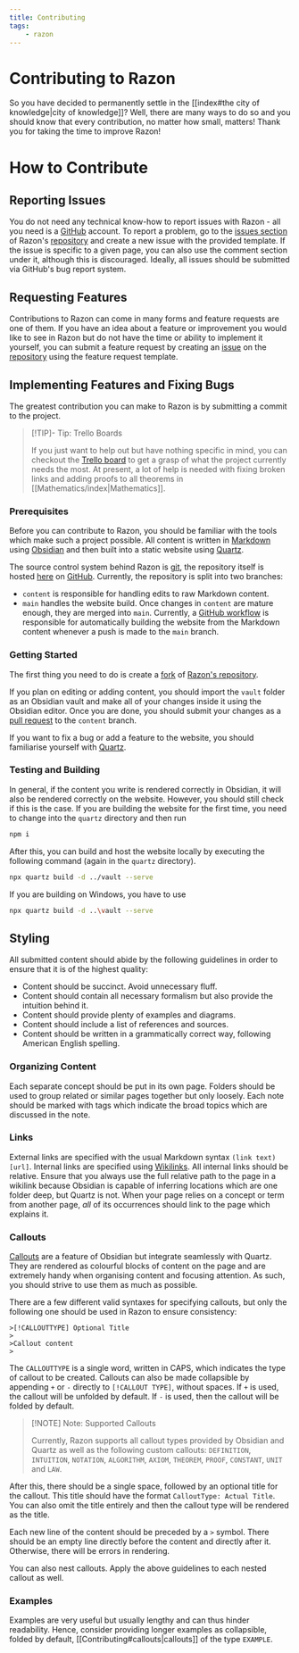 ```yaml
---
title: Contributing
tags:
    - razon
---
```


# Contributing to Razon

So you have decided to permanently settle in the [[index#the city of knowledge|city of knowledge]]? Well, there are many ways to do so and you should know that every contribution, no matter how small, matters! Thank you for taking the time to improve Razon!

# How to Contribute

## Reporting Issues

You do not need any technical know-how to report issues with Razon - all you need is a [GitHub](https://github.com/) account. To report a problem, go to the [issues section](https://github.com/ProjectRazon/Razon/issues) of Razon's [repository](https://github.com/ProjectRazon/Razon) and create a new issue with the provided template. If the issue is specific to a given page, you can also use the comment section under it, although this is discouraged. Ideally, all issues should be submitted via GitHub's bug report system.

## Requesting Features

Contributions to Razon can come in many forms and feature requests are one of them. If you have an idea about a feature or improvement you would like to see in Razon but do not have the time or ability to implement it yourself, you can submit a feature request by creating an [issue](https://github.com/ProjectRazon/Razon/issues) on the [repository](https://github.com/ProjectRazon/Razon) using the feature request template.

## Implementing Features and Fixing Bugs

The greatest contribution you can make to Razon is by submitting a commit to the project. 

>[!TIP]- Tip: Trello Boards
>
>If you just want to help out but have nothing specific in mind, you can checkout the [Trello board](https://trello.com/b/JHAKpiYc) to get a grasp of what the project currently needs the most. At present, a lot of help is needed with fixing broken links and adding proofs to all theorems in [[Mathematics/index|Mathematics]].
>

### Prerequisites

Before you can contribute to Razon, you should be familiar with the tools which make such a project possible. All content is written in [Markdown](https://www.markdownguide.org/) using [Obsidian](https://obsidian.md/) and then built into a static website using [Quartz](https://quartz.jzhao.xyz/).

The source control system behind Razon is [git](https://git-scm.com/), the repository itself is hosted [here](https://github.com/ProjectRazon/Razon) on [GitHub](https://github.com/). Currently, the repository is split into two branches:
-  `content` is responsible for handling edits to raw Markdown content.
- `main` handles the website build. Once changes in `content` are mature enough, they are merged into `main`. Currently, a [GitHub workflow](https://github.com/MihailKovachev/Razon/blob/content/.github/workflows/deploy.yml) is responsible for automatically building the website from the Markdown content whenever a push is made to the `main` branch. 

### Getting Started

The first thing you need to do is create a [fork](https://docs.github.com/en/pull-requests/collaborating-with-pull-requests/working-with-forks/fork-a-repo) of [Razon's repository](https://github.com/MihailKovachev/Razon). 

If you plan on editing or adding content, you should import the `vault` folder as an Obsidian vault and make all of your changes inside it using the Obsidian editor. Once you are done, you should submit your changes as a [pull request](https://docs.github.com/en/pull-requests/collaborating-with-pull-requests/proposing-changes-to-your-work-with-pull-requests/about-pull-requests) to the `content` branch.

If you want to fix a bug or add a feature to the website, you should familiarise yourself with [Quartz](https://quartz.jzhao.xyz/). 

### Testing and Building

In general, if the content you write is rendered correctly in Obsidian, it will also be rendered correctly on the website. However, you should still check if this is the case. If you are building the website for the first time, you need to change into the `quartz` directory and then run

```bash
npm i
```

After this, you can build and host the website locally by executing the following command (again in the `quartz` directory).

```bash
npx quartz build -d ../vault --serve
```

If you are building on Windows, you have to use

```bash
npx quartz build -d ..\vault --serve
```

## Styling

All submitted content should abide by the following guidelines in order to ensure that it is of the highest quality:
- Content should be succinct. Avoid unnecessary fluff.
- Content should contain all necessary formalism but also provide the intuition behind it.
- Content should provide plenty of examples and diagrams.
- Content should include a list of references and sources.
- Content should be written in a grammatically correct way, following American English spelling.

### Organizing Content

Each separate concept should be put in its own page. Folders should be used to group related or similar pages together but only loosely. Each note should be marked with tags which indicate the broad topics which are discussed in the note.

### Links

External links are specified with the usual Markdown syntax `(link text)[url]`. Internal links are specified using [Wikilinks](https://help.obsidian.md/Linking+notes+and+files/Internal+links#Supported+formats+for+internal+links). All internal links should be relative. Ensure that you always use the full relative path to the page in a wikilink because Obsidian is capable of inferring locations which are one folder deep, but Quartz is not. When your page relies on a concept or term from another page, *all* of its occurrences should link to the page which explains it.

### Callouts

[Callouts](https://help.obsidian.md/Editing+and+formatting/Callouts) are a feature of Obsidian but integrate seamlessly with Quartz. They are rendered as colourful blocks of content on the page and are extremely handy when organising content and focusing attention. As such, you should strive to use them as much as possible. 

There are a few different valid syntaxes for specifying callouts, but only the following one should be used in Razon to ensure consistency:

```
>[!CALLOUTTYPE] Optional Title
>
>Callout content
>
```

<!-- Quartz's renderer currently has an issue which appends an additional "greater than" sign before "Callout content" if the correct syntax for a callout is written in a code block. Hence, the above code block actually contains incorrect callout syntax, but will be rendered correctly as a code block. Nevertheless, this issue does not extend to actual callouts and so you should use the proper syntax when specifying them. -->

The `CALLOUTTYPE` is a single word, written in CAPS, which indicates the type of callout to be created. Callouts can also be made collapsible by appending `+` or `-` directly to `[!CALLOUT TYPE]`, without spaces. If `+` is used, the callout will be unfolded by default. If `-` is used, then the callout will be folded by default. 

>[!NOTE] Note: Supported Callouts
>
>Currently, Razon supports all callout types provided by Obsidian and Quartz as well as the following custom callouts: `DEFINITION`, `INTUITION`, `NOTATION`, `ALGORITHM`, `AXIOM`, `THEOREM`, `PROOF`, `CONSTANT`, `UNIT` and `LAW`.
>

After this, there should be a single space, followed by an optional title for the callout. This title should have the format `CalloutType: Actual Title`. You can also omit the title entirely and then the callout type will be rendered as the title.

Each new line of the content should be preceded by a `>` symbol. There should be an empty line directly before the content and directly after it. Otherwise, there will be errors in rendering.

You can also nest callouts. Apply the above guidelines to each nested callout as well.

### Examples

Examples are very useful but usually lengthy and can thus hinder readability. Hence, consider providing longer examples as collapsible, folded by default, [[Contributing#callouts|callouts]] of the type `EXAMPLE`.

